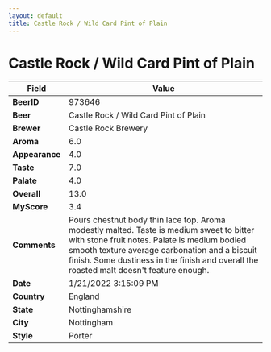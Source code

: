 ```yaml
---
layout: default
title: Castle Rock / Wild Card Pint of Plain
---
```


# Castle Rock / Wild Card Pint of Plain

| Field         | Value     |
|---------------|-----------|
| **BeerID** | 973646 |
| **Beer** | Castle Rock / Wild Card Pint of Plain |
| **Brewer** | Castle Rock Brewery |
| **Aroma** | 6.0 |
| **Appearance** | 4.0 |
| **Taste** | 7.0 |
| **Palate** | 4.0 |
| **Overall** | 13.0 |
| **MyScore** | 3.4 |
| **Comments** | Pours chestnut body thin lace top. Aroma modestly malted. Taste is medium sweet to bitter with stone fruit notes. Palate is medium bodied smooth texture average carbonation and a biscuit finish. Some dustiness in the finish and overall the roasted malt doesn't feature enough. |
| **Date** | 1/21/2022 3:15:09 PM |
| **Country** | England |
| **State** | Nottinghamshire |
| **City** | Nottingham |
| **Style** | Porter |
